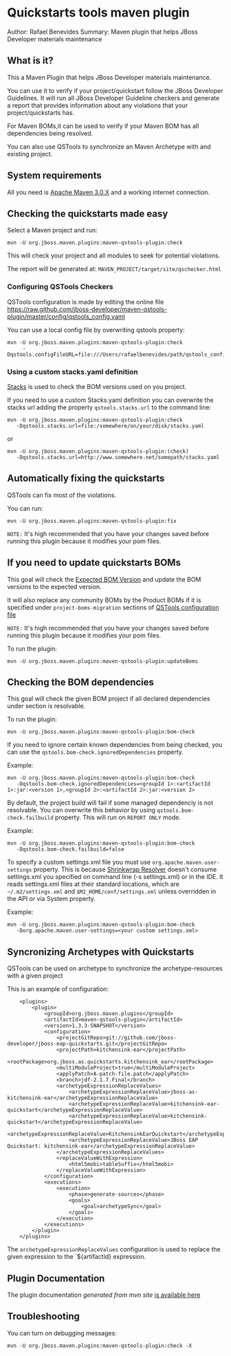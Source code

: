 # Quickstarts tools maven plugin

Author: Rafael Benevides
Summary: Maven plugin that helps JBoss Developer materials maintenance

## What is it?


This a Maven Plugin that helps JBoss Developer materials maintenance.

You can use it to verify if your project/quickstart follow the JBoss Developer Guidelines. It will run all JBoss Developer Guideline checkers and generate a report that provides information about any violations that your project/quickstarts has.

For Maven BOMs,it can be used to verify if your Maven BOM has all dependencies being resolved.

You can also use QSTools to synchronize an Maven Archetype with and existing project.


## System requirements


All you need is [Apache Maven 3.0.X](http://maven.apache.org/) and a working internet connection.


## Checking the quickstarts made easy


Select a Maven project and run:

    mvn -U org.jboss.maven.plugins:maven-qstools-plugin:check
    

This will check your project and all modules to seek for potential violations.

The report will be generated at: `MAVEN_PROJECT/target/site/qschecker.html`


### Configuring QSTools Checkers


QSTools configuration is made by editing the online file https://raw.github.com/jboss-developer/maven-qstools-plugin/master/config/qstools_config.yaml

You can use a local config file by overwriting qstools property:

    mvn -U org.jboss.maven.plugins:maven-qstools-plugin:check
         -Dqstools.configFileURL=file:///Users/rafaelbenevides/path/qstools_config.yaml
         


### Using a custom stacks.yaml definition


[Stacks](https://github.com/jboss-jdf/jdf-stack) is used to check the BOM versions used on you project.

If you need to use a custom Stacks.yaml definition you can overwrite the stacks url adding the property `qstools.stacks.url` to the command line:

    mvn -U org.jboss.maven.plugins:maven-qstools-plugin:check
       -Dqstools.stacks.url=file:/somewhere/on/your/disk/stacks.yaml
       


or

    mvn -U org.jboss.maven.plugins:maven-qstools-plugin:(check)
       -Dqstools.stacks.url=http://www.somewhere.net/somepath/stacks.yaml
       
 
## Automatically fixing the quickstarts


QSTools can fix most of the violations.

You can run:


    mvn -U org.jboss.maven.plugins:maven-qstools-plugin:fix
    

`NOTE:` It's high recommended that you have your changes saved before running this plugin because it modifies your pom files.

## If you need to update quickstarts BOMs


This goal will check the [Expected BOM Version](https://github.com/jboss-developer/maven-qstools-plugin/blob/master/config/qstools_config.yaml#L24)  and update the BOM versions to the expected version.

It will also replace any community BOMs by the Product BOMs if it is specified under `project-boms-migration` sections of [QSTools configuration file](https://github.com/jboss-developer/maven-qstools-plugin/blob/master/config/qstools_config.yaml)

`NOTE:` It's high recommended that you have your changes saved before running this plugin because it modifies your pom files.

To run the plugin:

    mvn -U org.jboss.maven.plugins:maven-qstools-plugin:updateBoms
    


## Checking the BOM dependencies


This goal will check the given BOM project if all declared dependencies under </dependencyManagement> section is resolvable.

To run the plugin: 

    mvn -U org.jboss.maven.plugins:maven-qstools-plugin:bom-check
    

If you need to ignore certain known dependencies from being checked, you can use the `qstools.bom-check.ignoredDependencies` property.

Example:

    mvn -U org.jboss.maven.plugins:maven-qstools-plugin:bom-check 
       -Dqstools.bom-check.ignoredDependencies=<groupId 1>:<artifactId 1>:jar:<version 1>,<groupId 2>:<artifactId 2>:jar:<version 2>
    

By default, the project build will fail if some managed dependenciy is not resolvable. You can overwrite this behavior by using `qstools.bom-check.failbuild` property.
This will run on `REPORT ONLY` mode.

Example:

    mvn -U org.jboss.maven.plugins:maven-qstools-plugin:bom-check 
       -Dqstools.bom-check.failbuild=false
    

To specify a custom settings.xml file you must use `org.apache.maven.user-settings` property. This is because [Shrinkwrap Resolver](https://github.com/shrinkwrap/resolver#resolution-of-artifacts-specified-by-maven-coordinates) doesn't consume settings.xml you specified on command line (-s settings.xml) or in the IDE. It reads settings.xml files at their standard locations, which are `~/.m2/settings.xml` and `$M2_HOME/conf/settings.xml` unless overridden in the API or via System property.

Example:

    mvn -U org.jboss.maven.plugins:maven-qstools-plugin:bom-check 
       -Dorg.apache.maven.user-settings=<your custom settings.xml>
    

## Syncronizing Archetypes with Quickstarts


QSTools can be used on archetype to synchronize the archetype-resources with a given project

This is an example of configuration:

        <plugins>
            <plugin>
                <groupId>org.jboss.maven.plugins</groupId>
                <artifactId>maven-qstools-plugin</artifactId>
                <version>1.3.3-SNAPSHOT</version>
                <configuration>
                    <projectGitRepo>git://github.com/jboss-developer/jboss-eap-quickstarts.git</projectGitRepo>
                    <projectPath>kitchensink-ear</projectPath>
                    <rootPackage>org.jboss.as.quickstarts.kitchensink_ear</rootPackage>
                    <multiModuleProject>true</multiModuleProject>
                    <applyPatch>A-patch-file.patch</applyPatch>
                    <branch>jdf-2.1.7.Final</branch>
                    <archetypeExpressionReplaceValues>
                        <archetypeExpressionReplaceValue>jboss-as-kitchensink-ear</archetypeExpressionReplaceValue>
                        <archetypeExpressionReplaceValue>kitchensink-ear-quickstart</archetypeExpressionReplaceValue>
                        <archetypeExpressionReplaceValue>kitchensink-quickstart</archetypeExpressionReplaceValue>
                        <archetypeExpressionReplaceValue>KitchensinkEarQuickstart</archetypeExpressionReplaceValue>
                        <archetypeExpressionReplaceValue>JBoss EAP Quickstart: kitchensink-ear</archetypeExpressionReplaceValue>
                    </archetypeExpressionReplaceValues>
                    <replaceValueWithExpression>
                        <html5mobi>tableSuffix</html5mobi>
                    </replaceValueWithExpression>
                </configuration>
                <executions>
                    <execution>
                        <phase>generate-sources</phase>
                        <goals>
                            <goal>archetypeSync</goal>
                        </goals>
                    </execution>
                </executions>
            </plugin>
        </plugins>

The `archetypeExpressionReplaceValues` configuration is used to replace the given expression to the `${artifactId} expression.

## Plugin Documentation

The plugin documentation *generated from mvn site* [is available here](target/site/plugin-info.html) 


## Troubleshooting

You can turn on debugging messages:   

    mvn -U org.jboss.maven.plugins:maven-qstools-plugin:check -X
    
